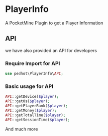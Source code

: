 # PlayerInfo
A PocketMine Plugin to get a Player Information

## API
we have also provided an API for developers

### Require Import for API
```php
use pedhot\PlayerInfo\API;
```

### Basic usage for API
```php
API::getDevice($player);
API::getOs($player);
API::getPlayerRank($player);
API::getMoney($player);
API::getTotalTime($player);
API::getSessionTime($player);
```
And much more
